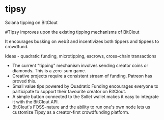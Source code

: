 # tipsy
Solana tipping on BitClout

#Tipsy improves upon the existing tipping mechanisms of BitClout

It encourages busking on web3 and incentivizes both tippers and tippees to crowdfund.

Ideas - quadratic funding, microtipping, escrows, cross-chain transactions

- The current "tipping" mechanism involves sending creator coins or diamonds. This is a zero-sum game.
- Creative projects require a consistent stream of funding. Patreon has proved this.
- Small value tips powered by Quadratic Funding encourages everyone to participate to support their favourite creator on BitClout.
- A simple button connected to the Sollet wallet makes it easy to integrate it with the BitClout API.
- BitClout's FOSS-nature and the ability to run one's own node lets us customize Tipsy as a creator-first crowdfunding platform.
